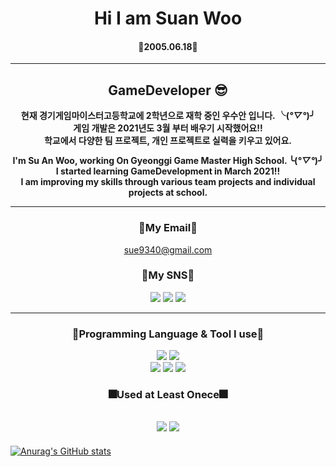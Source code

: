   <div align=center>
  
  # Hi I am Suan Woo
  #### 🍰2005.06.18🍰
  
  ---
  ## **GameDeveloper 😎**
 
  **현재 경기게임마이스터고등학교에 2학년으로 재학 중인 우수안 입니다. ╰(*°▽°*)╯**    
  **게임 개발은 2021년도 3월 부터 배우기 시작했어요!!**    
  **학교에서 다양한 팀 프로젝트, 개인 프로젝트로 실력을 키우고 있어요.**     
  
  **I'm Su An Woo, working On Gyeonggi Game Master High School. ╰(*°▽°*)╯**   
  **I started learning GameDevelopment in March 2021!!**    
  **I am improving my skills through various team projects and individual projects at school.**
  
  ---    
  
  ### **🎀My Email🎀**   
  sue9340@gmail.com
  
  ### **🎈My SNS🎈**   
  <a href="https://www.facebook.com/profile.php?id=100059309263948"><img src="https://img.shields.io/badge/facebook-1877F2?style=flat-    square&logo=Facebook&logoColor=white"/></a>
  <a href="https://www.instagram.com/suan._.0618/"><img src="https://img.shields.io/badge/instagram-E4405F?style=flat-square&logo=Instagram&logoColor=white"/></a>
  <a href="https://github.com/suan9340"><img src="https://img.shields.io/badge/GitHub-181717?style=flat-square&logo=GitHub&logoColor=white"/></a>
    
 ---    
  
  ### **💎Programming Language & Tool I use💎**   
  <a href="https://unity.com/"><img src="https://img.shields.io/badge/Unity-FFFFFF?style=flat-square&logo=Unity&logoColor=black"/></a>
  <a href="https://visualstudio.microsoft.com/ko/"><img src="https://img.shields.io/badge/VisualStudio-5C2D91?style=flat-square&logo=VisualStudio&logoColor=white"/></a>    
  <a href="https://namu.wiki/w/C%23"><img src="https://img.shields.io/badge/C Sharp-00599C?style=flat-square&logo=CSharp&logoColor=white"/></a>
  <a href="https://namu.wiki/w/C%EC%96%B8%EC%96%B4"><img src="https://img.shields.io/badge/C-A8B9CC?style=flat-square&logo=C&logoColor=white"/></a>
  <a href="https://namu.wiki/w/C%2B%2B"><img src="https://img.shields.io/badge/C++-00599C?style=flat-square&logo=C++&logoColor=white"/></a>
  

  ### **🎆Used at Least Onece🎆**   
  <a href="https://www.mysql.com/"><img src="https://img.shields.io/badge/MySQL-4479A1?style=flat-square&logo=MySQL&logoColor=white"/></a>
  <a href="https://daringfireball.net/projects/markdown/"><img src="https://img.shields.io/badge/Markdown-000000?style=flat-square&logo=Markdown&logoColor=black"/></a>
  ---
  </div>



[![Anurag's GitHub stats](https://github-readme-stats.vercel.app/api?username=suan9340)](https://github.com/suan9340/github-readme-stats)

<!---
suan9340/suan9340 is a ✨ special ✨ repository because its `README.md` (this file) appears on your GitHub profile.
You can click the Preview link to take a look at your changes.
--->

